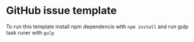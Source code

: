 # GitHub issue template

To run this template install npm dependencis with `npm install` and run gulp task runer with `gulp`

